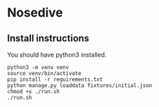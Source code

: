 # Nosedive

## Install instructions

You should have python3 installed.
```
python3 -m venv venv
source venv/bin/activate
pip install -r requirements.txt
python manage.py loaddata fixtures/initial.json
chmod +x ./run.sh 
./run.sh
```

